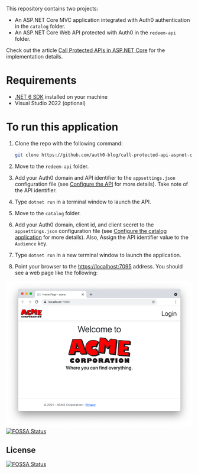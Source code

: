 This repository contains two projects:

- An ASP.NET Core MVC application integrated with Auth0 authentication in the `catalog` folder.
- An ASP.NET Core Web API protected with Auth0 in the `redeem-api` folder.

Check out the article [Call Protected APIs in ASP.NET Core](https://auth0.com/blog/call-protected-api-in-aspnet-core/) for the implementation details.

# Requirements

- [.NET 6 SDK](https://dotnet.microsoft.com/download/dotnet/6.0) installed on your machine
- Visual Studio 2022 (optional)

# To run this application

1. Clone the repo with the following command:

   ```bash
   git clone https://github.com/auth0-blog/call-protected-api-aspnet-core.git
   ```

2. Move to the `redeem-api` folder.

3. Add your Auth0 domain and API identifier to the `appsettings.json` configuration file (see [Configure the API](https://auth0.com/blog/call-protected-api-in-aspnet-core/#Configure-the-API) for more details). Take note of the API identifier.

4. Type `dotnet run` in a terminal window to launch the API.

5. Move to the `catalog` folder.

6. Add your Auth0 domain, client id, and client secret to the `appsettings.json` configuration file (see [Configure the catalog application](https://auth0.com/blog/call-protected-api-in-aspnet-core/#Configure-the-catalog-application) for more details). Also, Assign the API identifier value to the `Audience` key.
7. Type `dotnet run` in a new terminal window to launch the application.
8. Point your browser to the [https://localhost:7095](https://localhost:7095) address. You should see a web page like the following:

![acme-homepage-login](acme-homepage-login.png)
[![FOSSA Status](https://app.fossa.com/api/projects/git%2Bgithub.com%2Fauth0-blog%2Fcall-protected-api-aspnet-core.svg?type=shield)](https://app.fossa.com/projects/git%2Bgithub.com%2Fauth0-blog%2Fcall-protected-api-aspnet-core?ref=badge_shield)


## License
[![FOSSA Status](https://app.fossa.com/api/projects/git%2Bgithub.com%2Fauth0-blog%2Fcall-protected-api-aspnet-core.svg?type=large)](https://app.fossa.com/projects/git%2Bgithub.com%2Fauth0-blog%2Fcall-protected-api-aspnet-core?ref=badge_large)